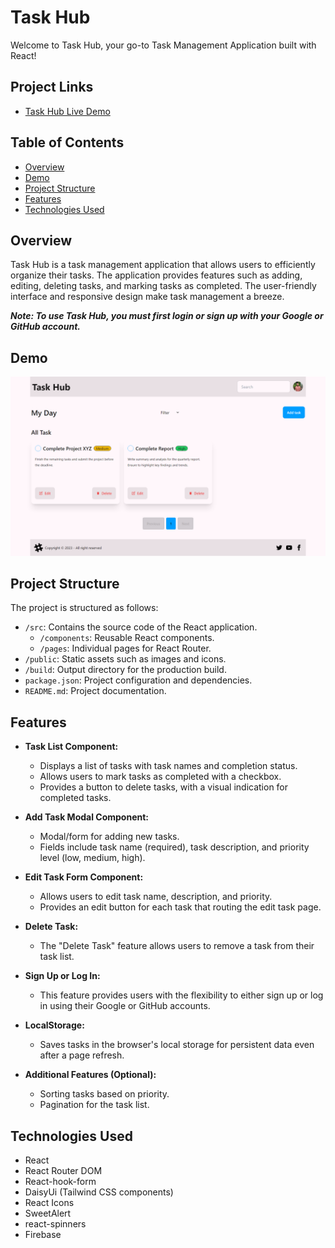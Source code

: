 # Task Hub

Welcome to Task Hub, your go-to Task Management Application built with React!

## Project Links

- [Task Hub Live Demo](https://todo-hub-dd4ec.web.app/)

## Table of Contents

- [Overview](#overview)
- [Demo](#demo)
- [Project Structure](#project-structure)
- [Features](#features)
- [Technologies Used](#technologies-used)

## Overview

Task Hub is a task management application that allows users to efficiently organize their tasks. The application provides features such as adding, editing, deleting tasks, and marking tasks as completed. The user-friendly interface and responsive design make task management a breeze.

**_Note: To use Task Hub, you must first login or sign up with your Google or GitHub account._**

## Demo

![Task Hub Demo](/public/Task-Hub.png)

## Project Structure

The project is structured as follows:

- `/src`: Contains the source code of the React application.
  - `/components`: Reusable React components.
  - `/pages`: Individual pages for React Router.
- `/public`: Static assets such as images and icons.
- `/build`: Output directory for the production build.
- `package.json`: Project configuration and dependencies.
- `README.md`: Project documentation.

## Features

- **Task List Component:**

  - Displays a list of tasks with task names and completion status.
  - Allows users to mark tasks as completed with a checkbox.
  - Provides a button to delete tasks, with a visual indication for completed tasks.

- **Add Task Modal Component:**

  - Modal/form for adding new tasks.
  - Fields include task name (required), task description, and priority level (low, medium, high).

- **Edit Task Form Component:**

  - Allows users to edit task name, description, and priority.
  - Provides an edit button for each task that routing the edit task page.

- **Delete Task:**

  - The "Delete Task" feature allows users to remove a task from their task list.

- **Sign Up or Log In:**

  - This feature provides users with the flexibility to either sign up or log in using their Google or GitHub accounts.

- **LocalStorage:**

  - Saves tasks in the browser's local storage for persistent data even after a page refresh.

- **Additional Features (Optional):**
  - Sorting tasks based on priority.
  - Pagination for the task list.

## Technologies Used

- React
- React Router DOM
- React-hook-form
- DaisyUi (Tailwind CSS components)
- React Icons
- SweetAlert
- react-spinners
- Firebase
